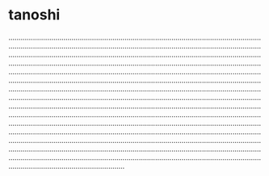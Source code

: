# tanoshi

.............................................................................................................................................................................................................................................................................................................................................................................................................................................................................................................................................................................................................................................................................................................................................................................................................................................................................................................................................................................................................................................................................................................................................................................................................................................................................................................................................................................................................................................................................................................................................................................................................................................................................................................................................................................................................................................................................................................................................................................................